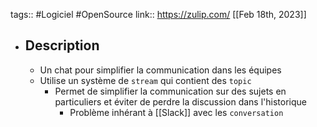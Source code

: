 tags:: #Logiciel #OpenSource
link:: https://zulip.com/
[[Feb 18th, 2023]]

- ## Description
	- Un chat pour simplifier la communication dans les équipes
	- Utilise un système de `stream` qui contient des `topic`
		- Permet de simplifier la communication sur des sujets en particuliers et éviter de perdre la discussion dans l'historique
			- Problème inhérant à  [[Slack]] avec les `conversation`
